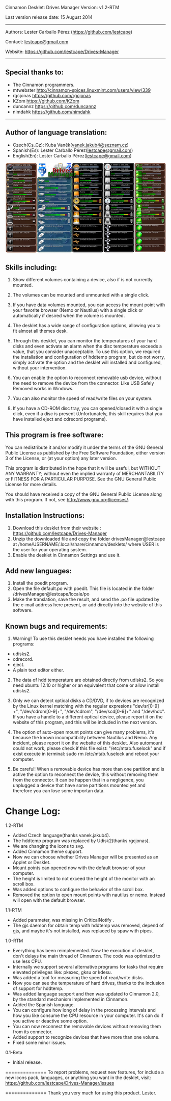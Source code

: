 Cinnamon Desklet: Drives Manager Version: v1.2-RTM

Last version release date: 15 August 2014
***
Authors: Lester Carballo Pérez (https://github.com/lestcape)

Contact: lestcape@gmail.com

Website: https://github.com/lestcape/Drives-Manager

--------------
Special thanks to:
--------------
 - The Cinnamon programmers.
 - mtwebster http://cinnamon-spices.linuxmint.com/users/view/339
 - rgcjonas https://github.com/rgcjonas
 - KZom https://github.com/KZom
 - duncannz https://github.com/duncannz
 - nimdahk https://github.com/nimdahk

--------------
Author of language translation:
--------------
 - Czech(Cs_Cz):     Kuba Vaněk(vanek.jakub4@seznam.cz)
 - Spanish(Es):      Lester Carballo Pérez(lestcape@gmail.com)
 - English(En):      Lester Carballo Pérez(lestcape@gmail.com)


![Alt text](/drivesManager@lestcape/Capture.png)


Skills including:
--------------

1.	Show different volumes containing a device, also if is not currently mounted.

2.	The volumes can be mounted and unmounted with a single click.

3.	If you have data volumes mounted, you can access the mount point with your favorite browser (Nemo or Nautilus) with a single click or automatically if desired when the volume is mounted.

4.	The desklet has a wide range of configuration options, allowing you to fit almost all themes desk.

5.	Through this desklet, you can monitor the temperatures of your hard disks and even activate an alarm when the disc temperature exceeds a value, that you consider unacceptable. To use this option, we required the installation and configuration of hddtemp program, but do not worry, simply activate the option and the desklet will installed and configured, without your intervention.

6.	You can enable the option to reconnect removable usb device, without the need to remove the device from the connector. Like USB Safely Removed works in Windows.

7.	You can also monitor the speed of read/write files on your system.

8.	If you have a CD-ROM disc tray, you can opened/closed it with a single click, even if a disc is present (Unfortunately, this skill requires that you have installed eject and cdrecord programs).


This program is free software:
--------------
You can redistribute it and/or modify it under the terms of the GNU General Public License as published by the Free Software Foundation, either version 3 of the License, or (at your option) any later version.

This program is distributed in the hope that it will be useful, but WITHOUT ANY WARRANTY; without even the implied warranty of MERCHANTABILITY or FITNESS FOR A PARTICULAR PURPOSE. See the GNU General Public License for more details.

You should have received a copy of the GNU General Public License along with this program. If not, see http://www.gnu.org/licenses/.


Installation Instructions:
--------------
1. Download this desklet from their website : https://github.com/lestcape/Drives-Manager
2. Unzip the downloaded file and copy the folder drivesManager@lestcape at /home/USERNAME/.local/share/cinnamon/desklets/ where USER is the user for your operating system.
3. Enable the desklet in Cinnamon Settings and use it.


Add new languages:
--------------
1. Install the poedit program.
2. Open the file default.po with poedit. This file is located in the folder /drivesManager@lestcape/locale/po
3. Make the translation, save the result, and send the .po file updated by the e-mail address here present, or add directly into the website of this software.

Known bugs and requirements:
--------------
1. Warning! To use this desklet needs you have installed the following programs:
 - udisks2.
 - cdrecord.
 - eject.
 - A plain text editor either.

2. The data of hdd temperature are obtained directly from udisks2. So you need ubuntu 12.10 or higher or an equivalent that come or allow install udisks2.

3. Only we can detect optical disks a CD/DVD, if to devices are recognized by the Linux kernel matching with the regular expresions "dev/sr[0-9] +",  "/dev/cdrom[0-9]+", "/dev/cdrom", "/dev/scd[0-9]+" and "/dev/hdc". If you have a handle to a different optical device, please report it on the website of this program, and this will be included in the next version.

4. The option of auto-open mount points can give many problems, it's because the known incompatibility between Nautilus and Nemo. Any incident, please report it on the website of this desklet. Also automount could not work, please check if this file exist: "/etc/mtab.fuselock" and if exist execute in terminal: sudo rm /etc/mtab.fuselock and reboot your computer.

5. Be careful! When a removable device has more than one partition and is active the option to reconnect the device, this without removing them from the connector. It can be happen that in a negligence, you unplugged a device that have some partitions mounted yet and therefore you can lose some importan data.

Change Log:
==============
1.2-RTM
  - Added Czech language(thanks vanek.jakub4).
  - The hddtemp program was replaced by Udisk2(thanks rgcjonas).
  - We are changing the icons to svg.
  - Added Cinnamon theme support.
  - Now we can choose whether Drives Manager will be presented as an Applet or Desklet.
  - Mount points can opened now with the default browser of your computer.
  - The height is limited to not exceed the height of the monitor with an scroll box.
  - Was added options to configure the behavior of the scroll box.
  - Removed the option to open mount points with nautilus or nemo. Instead will open with the default browser.

1.1-RTM
  - Added parameter, was missing in CriticalNotify .
  - The gjs daemon for obtain temp with hddtemp was removed, depend of gjs, and maybe it's not installed, was replaced by spaw with pipes.

1.0-RTM
  - Everything has been reimplemented. Now the execution of desklet, don't delays the main thread of Cinnamon. The code was optimized to use less CPU.
  - Internally we support several alternative programs for tasks that require elevated privileges like: pkexec, gksu or kdesu.
  - Was added a tool for measuring the speed of read/write disks.
  - Now you can see the temperature of hard drives, thanks to the inclusion of support for hddtemp.
  - Was added language support and then was updated to Cinnamon 2.0, by the standard mechanism implemented in Cinnamon.
  - Added the Spanish language.
  - You can configure how long of delay in the processing intervals and how you like consume the CPU resource in your computer. It's can do if you active or deactive some option.
  - You can now reconnect the removable devices without removing them from its connector.
  - Added support to recognize devices that have more than one volume.
  - Fixed some minor issues.

0.1-Beta
   - Initial release.

==============
To report problems, request new features, for include a new icons pack​​, languages, or anything you want in the desklet, visit:
https://github.com/lestcape/Drives-Manager/issues

==============
Thank you very much for using this product.
Lester.

